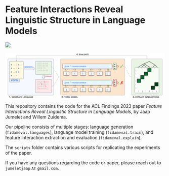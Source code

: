 # Feature Interactions Reveal Linguistic Structure in Language Models

[![](https://img.shields.io/badge/arXiv-2306.12181.pdf-green)](https://arxiv.org/pdf/2306.12181.pdf)

![Schematic overview of the paper methodology](figures/pipeline.png)

This repository contains the code for the ACL Findings 2023 paper _Feature Interactions Reveal Linguistic Structure in Language Models_, by Jaap Jumelet and Willem Zuidema.

Our pipeline consists of multiple stages: language generation (`fidameval.languages`), language model training (`fidameval.train`), and feature interaction extraction and evaluation (`fidameval.explain`). 

The `scripts` folder contains various scripts for replicating the experiments of the paper.

If you have any questions regarding the code or paper, please reach out to `jumeletjaap` `AT` `gmail.com`.